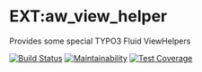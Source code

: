 # EXT:aw_view_helper
Provides some special TYPO3 Fluid ViewHelpers

[![Build Status](https://travis-ci.org/aWuttig/typo3-viewhelper.svg?branch=master)](https://travis-ci.org/aWuttig/typo3-viewhelper)
[![Maintainability](https://api.codeclimate.com/v1/badges/4b500cff02179e110846/maintainability)](https://codeclimate.com/github/aWuttig/typo3-viewhelper/maintainability)
[![Test Coverage](https://api.codeclimate.com/v1/badges/4b500cff02179e110846/test_coverage)](https://codeclimate.com/github/aWuttig/typo3-viewhelper/test_coverage)

